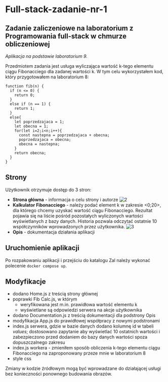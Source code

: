 # Full-stack-zadanie-nr-1
## Zadanie zaliczeniowe na laboratorium z Programowania full-stack w chmurze obliczeniowej

_Aplikacja na podstawie laboratorium 9._

Przedmiotem zadania jest usługa wyliczająca wartość k-tego elementu ciągu Fibonacciego dla zadanej wartości k. W tym celu wykorzystałem kod, który przygotowałem na laboratorium 8:
```
function fib(n) {
  if (n <= 0) {
    return 0;
  }
  else if (n == 1) {
    return 1;
  }
  else{
    let poprzedzajaca = 1;
    let obecna = 1;
    for(let i=2;i<n;i++){
      const nastepna = poprzedzajaca + obecna;
      poprzedzajaca = obecna;
      obecna = nastepna;
    }
    return obecna;
  }
}
```
## Strony

Użytkownik otrzymuje dostęp do 3 stron:
- **Strona główna** - informacja o celu strony i autorze
![2](https://user-images.githubusercontent.com/73346905/148541702-5c467c1c-b259-4284-ac4c-127d2f13ac34.png)
- **Kalkulator Fibonacciego** - należy podać element k w zakresie <0;20>, dla którego chcemy uzyskać wartość ciągu Fibonacciego. Rezultat pojawia się na liście pośród pozostałych wyliczonych wartości wyświetlanych z bazy danych. Historia pozwala odczytać ostatnie 10 współczynników wprowadzonych przez użytkownika.
![3](https://user-images.githubusercontent.com/73346905/148541735-b52022b0-a5d7-4fe0-9899-2796d57aa60d.png)
- **Opis** - dokumentacja działania aplikacji

## Uruchomienie aplikacji

Po rozpakowaniu aplikacji i przejściu do katalogu Zal należy wykonać polecenie `docker compose up`.

## Modyfikacje

- dodano Home.js z treścią strony głównej
- poprawki Fib Calc.js, w którym 
  - weryfikowana jest m.in. prawidłowa wartość elementu k
  - wyświetlane są odpowiedzi serwera na akcje użytkownika
- dodano Documentation.js z treścią dokumentacji dla podstrony Opis
- modyfikacja App.js do prawidłowej współpracy z nowymi podstronami
- index.js serwera, gdzie w bazie danych dodano kolumnę id w tabeli _values_; dostosowano zapytanie aby wyświetlać 10 ostatnich wartości i zabezpieczono przed dodaniem do bazy danych wartości spoza dopuszczalnego zakresu
- index.js workera - zmieniłem sposób obliczenia k-tego elementu ciągu Fibonacciego na zaproponowany przeze mnie w laboratorium 8
- style css

Zmiany w kodzie źródłowym mogą być wprowadzane do działającej usługi bez konieczności ponownego budowania obrazów.
